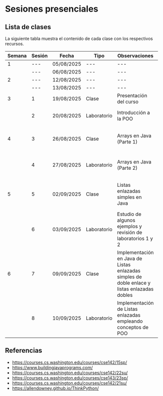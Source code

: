 # Sesiones presenciales


## Lista de clases

La siguiente tabla muestra el contenido de cada clase con los respectivos recursos.

|Semana|Sesión|Fecha|Tipo|Observaciones|Recursos|Entregable|
|---|---|---|---|---|---|---|
|1| --- | 05/08/2025 |---|---|---|---|
|| --- | 06/08/2025 | ---|---|---|---|
|2| --- | 12/08/2025 |---|---|---|---|
|| --- | 13/08/2025 |---|---|---|---|
|3| 1 | 19/08/2025 | Clase | Presentación del curso |---|---|
|| 2 | 20/08/2025 | Laboratorio |Introducción a la POO|Codigos POO [[link]](clase1/)|---|
|4| 3 | 26/08/2025 |Clase|Arrays en Java (Parte 1)|Códigos Arrays (Parte 1) [[link]](clase2/)|Laboratorio 1 [[link]](https://github.com/algoritmos-poli/lab1-repaso_POO)|
|| 4 | 27/08/2025 | Laboratorio|Arrays en Java (Parte 2)|Códigos Arrays (Parte 2) [[link]](clase3/)|Laboratorio 2 [[link]](https://github.com/algoritmos-poli/lab2-arrays)|
|5| 5 | 02/09/2025 |Clase|Listas enlazadas simples en Java |Códigos Listas enlazadas simples [[link]](clase4/)|Laboratorio 3 [[link]](https://github.com/algoritmos-poli/lab3-arraylist)|
|| 6 | 03/09/2025 |Laboratorio|Estudio de algunos ejemplos y revisión de laboratorios 1 y 2|Ejemplos de listas enlazadas simples [link](https://github.com/algoritmos-poli/lab4-listas_enlazadas_simples/tree/main/rev_teorica)|
|6| 7 | 09/09/2025 |Clase|Implementación en Java de Listas enlazadas simples de doble enlace y listas enlazadas dobles||
|| 8 | 10/09/2025 |Laboratorio|Implementación de Listas enlazadas empleando conceptos de POO|Ejemplo analizado [link](clase5/codigo_jgrasp/interfaz/)||

## Referencias

* https://courses.cs.washington.edu/courses/cse142/15sp/
* https://www.buildingjavaprograms.com/
* https://courses.cs.washington.edu/courses/cse142/22su/
* https://courses.cs.washington.edu/courses/cse143/23sp/
* https://courses.cs.washington.edu/courses/cse142/21su/
* https://allendowney.github.io/ThinkPython/